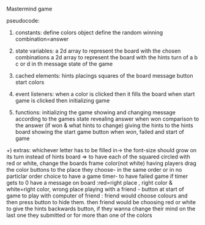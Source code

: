 Mastermind game

pseudocode:

1) constants:
define colors object
define the random winning combination=answer

2) state variables:
a 2d array to represent the board with the chosen combinations
a 2d array to represent the board with the hints
turn of a b c or d in th message
state of the game

3) cached elements:
hints placings
squares of the board
message
button start
colors

4) event listeners:
when a color is clicked then it fills the board
when start game is clicked then initializing game

5) functions:
initializing the game
showing and changing message according to the games state
revealing answer when won
comparison to the answer (if won & what hints to change)
giving the hints to the hints board
showing the start game button when won, failed and start of game

+) extras:
    whichever letter has to be filled in-> the font-size should grow on its turn
    instead of hints board => to have each of the squared circled with red or white, change the boards frame color(not white)
    having players drag the color buttons to the place they choose- in the same order or in no particlar order
    choice to have a game timer- to have failed game if timer gets to 0
    have a message on board :red=right place , right color  &   white=right color, wrong place
    playing with a friend - button at start of game to play with computer of friend : friend would choose colours and then press button to hide them. then friend would be choosing red or white to give the hints
    backwards button, if they wanna change their mind on the last one they submitted or for more than one of the colors
